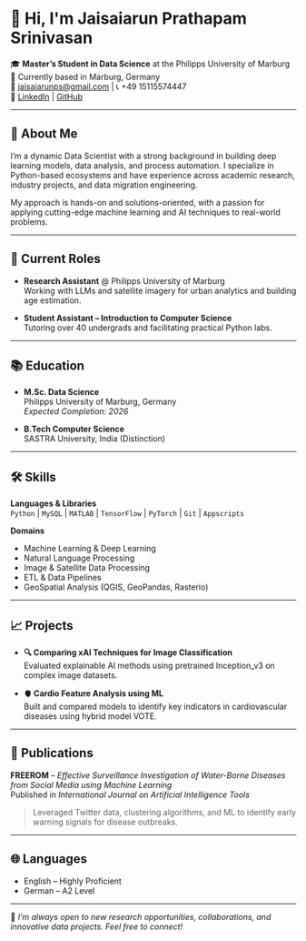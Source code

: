 # 👋 Hi, I'm Jaisaiarun Prathapam Srinivasan

🎓 **Master’s Student in Data Science** at the Philipps University of Marburg  
📍 Currently based in Marburg, Germany  
📧 [jaisaiarunps@gmail.com](mailto:jaisaiarunps@gmail.com) | 📞 +49 15115574447  
🔗 [LinkedIn](https://www.linkedin.com/) | [GitHub](https://github.com/)

---

## 🚀 About Me

I’m a dynamic Data Scientist with a strong background in building deep learning models, data analysis, and process automation. I specialize in Python-based ecosystems and have experience across academic research, industry projects, and data migration engineering.

My approach is hands-on and solutions-oriented, with a passion for applying cutting-edge machine learning and AI techniques to real-world problems.

---

## 💼 Current Roles

- **Research Assistant** @ Philipps University of Marburg  
  Working with LLMs and satellite imagery for urban analytics and building age estimation.

- **Student Assistant – Introduction to Computer Science**  
  Tutoring over 40 undergrads and facilitating practical Python labs.

---

## 📚 Education

- **M.Sc. Data Science**  
  Philipps University of Marburg, Germany  
  _Expected Completion: 2026_

- **B.Tech Computer Science**  
  SASTRA University, India (Distinction)

---

## 🛠️ Skills

**Languages & Libraries**  
`Python` | `MySQL` | `MATLAB` | `TensorFlow` | `PyTorch` | `Git` | `Appscripts`

**Domains**  
- Machine Learning & Deep Learning  
- Natural Language Processing  
- Image & Satellite Data Processing  
- ETL & Data Pipelines  
- GeoSpatial Analysis (QGIS, GeoPandas, Rasterio)

---

## 📈 Projects

- **🔍 Comparing xAI Techniques for Image Classification**  
  Evaluated explainable AI methods using pretrained Inception_v3 on complex image datasets.

- **🫀 Cardio Feature Analysis using ML**  
  Built and compared models to identify key indicators in cardiovascular diseases using hybrid model VOTE.

---

## 📄 Publications

**FREEROM** – *Effective Surveillance Investigation of Water-Borne Diseases from Social Media using Machine Learning*  
Published in *International Journal on Artificial Intelligence Tools*  
> Leveraged Twitter data, clustering algorithms, and ML to identify early warning signals for disease outbreaks.

---

## 🌐 Languages

- English – Highly Proficient  
- German – A2 Level

---

📌 *I’m always open to new research opportunities, collaborations, and innovative data projects. Feel free to connect!*

